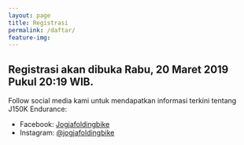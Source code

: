```yaml
---
layout: page
title: Registrasi
permalink: /daftar/
feature-img:
---
```


## Registrasi akan dibuka Rabu, 20 Maret 2019 Pukul 20:19 WIB.  

Follow social media kami untuk mendapatkan informasi terkini tentang J150K Endurance:  
* Facebook: [Jogjafoldingbike](https://www.facebook.com/groups/Pengurus.JFB/)  
* Instagram: [@jogjafoldingbike](https://www.instagram.com/jogjafoldingbike/)  
